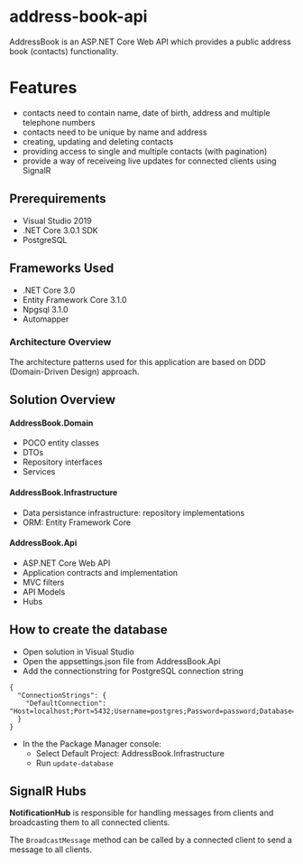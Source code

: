 # address-book-api

AddressBook is an ASP.NET Core Web API which provides a public address book (contacts) functionality.

# Features

* contacts need to contain name, date of birth, address and multiple telephone numbers 
* contacts need to be unique by name and address 
* creating, updating and deleting contacts 
* providing access to single and multiple contacts (with pagination) 
* provide a way of receiveing live updates for connected clients using SignalR

## Prerequirements

* Visual Studio 2019 
* .NET Core 3.0.1 SDK 
* PostgreSQL 

## Frameworks Used

* .NET Core 3.0
* Entity Framework Core 3.1.0
* Npgsql 3.1.0 
* Automapper

### Architecture Overview
The architecture patterns used for this application are based on DDD (Domain-Driven Design) approach.

## Solution Overview

#### AddressBook.Domain
- POCO entity classes
- DTOs
- Repository interfaces
- Services 

#### AddressBook.Infrastructure
- Data persistance infrastructure: repository implementations
- ORM: Entity Framework Core

#### AddressBook.Api
- ASP.NET Core Web API
- Application contracts and implementation
- MVC filters 
- API Models
- Hubs

## How to create the database

- Open solution in Visual Studio
- Open the appsettings.json file from AddressBook.Api
- Add the connectionstring for PostgreSQL connection string
```
{
  "ConnectionStrings": {
    "DefaultConnection": "Host=localhost;Port=5432;Username=postgres;Password=password;Database=AddressBookDB;"
  }
}
```
- In the the Package Manager console:
     - Select Default Project: AddressBook.Infrastructure
     - Run ```update-database```

## SignalR Hubs

**NotificationHub** is responsible for handling messages from clients and broadcasting them to all connected clients.


The `BroadcastMessage` method can be called by a connected client to send a message to all clients.
